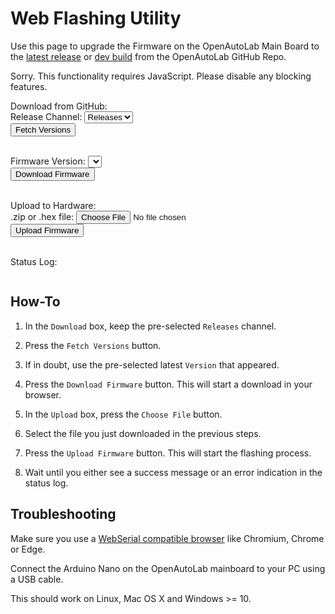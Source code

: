 # Web Flashing Utility

Use this page to upgrade the Firmware on the OpenAutoLab Main Board to the [latest release](https://github.com/kauzerei/openautolab/releases) or [dev build](https://github.com/kauzerei/openautolab/actions/workflows/compile.yml) from the OpenAutoLab GitHub Repo.

<noscript>
    <p>Sorry. This functionality requires JavaScript. Please disable any blocking features.</p>
</noscript>
<div id="uploadWrap">
    <div>Download from GitHub:</div>
    <div id="wrapForm">
        <form id="fetchForm">
            <label>Release Channel:
                <select id="releaseChannel">
                    <option value="release">Releases</option>
                    <option value="build">Builds</option>
                </select>
            </label>
            <br>
            <button type="submit" id="fetchBtn">Fetch Versions</button>
        </form>
        <br>
        <form id="downloadForm">
            <label>Firmware Version:
                <select id="releaseVersion">
                </select>
            </label>
            <br>
            <button type="submit" id="downloadBtn">Download Firmware</button>
        </form>
    </div>
    <br>
    <div>Upload to Hardware:</div>
    <form id="uploadForm">
        <label>.zip or .hex file:
            <input id="fileInput" type="file" accept=".zip,.hex"/>
        </label>
        <br>
        <button type="submit" id="uploadBtn">Upload Firmware</button>
    </form>
    <br>
    <div>Status Log:</div>
    <div id="logWrap">
        <pre id="log"></pre>
    </div>
</div>
<script src="js/avrgirl-arduino.global.js" charset="UTF-8"></script>
<script src="js/zip.js" charset="UTF-8"></script>
<script src="js/flash.js" charset="UTF-8"></script>

## How-To

1. In the `Download` box, keep the pre-selected `Releases` channel.

1. Press the `Fetch Versions` button.

1. If in doubt, use the pre-selected latest `Version` that appeared.

1. Press the `Download Firmware` button.
This will start a download in your browser.

1. In the `Upload` box, press the `Choose File` button.

1. Select the file you just downloaded in the previous steps.

1. Press the `Upload Firmware` button.
This will start the flashing process.

1. Wait until you either see a success message or an error indication in the status log.

## Troubleshooting

Make sure you use a [WebSerial compatible browser](https://developer.mozilla.org/en-US/docs/Web/API/Web_Serial_API#browser_compatibility) like Chromium, Chrome or Edge.

Connect the Arduino Nano on the OpenAutoLab mainboard to your PC using a USB cable.

This should work on Linux, Mac OS X and Windows >= 10.
